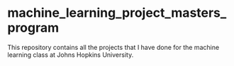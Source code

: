 # machine_learning_project_masters_program
This repository contains all the projects that I have done for the machine learning class at Johns Hopkins University. 
